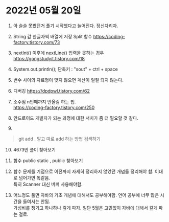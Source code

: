 # 2022년 05월 20일

1. 아 슬슬 못봤던거 풀기 시작했다고 늘어진다. 정신차리자.

2. String 값 한글자씩 배열에 저장 Split 함수
<https://coding-factory.tistory.com/73>

3. nextInt() 이후에 nextLine() 입력을 못하는 경우   
<https://gongstudyit.tistory.com/18>

4. System.out.println(); 단축키 : "sout" + ctrl + space   

5. 변수 사이의 자료형이 맞지 않으면 계산이 일절 되지 않는다.

6. 디버깅 <https://dpdpwl.tistory.com/62>   

7. 소수점 n번째까지 반올림 하는 법.   
<https://coding-factory.tistory.com/250>

8. 안드로이드 개발자가 되는 과정에 대한 서치가 좀 더 필요할 것 같다.

9. 
>git add . 말고 따로 add 하는 방법 검색하기

10. 4673번 풀이 찾아보기 

11. 함수 public static , public 찾아보기 

12. 함수 문제를 기점으로 이전까지 자세히 정리하지 않았던 개념들 정리해야 함. 이대로 넘어가면 똑같음.   
특히 Scanner 대신 버퍼 사용해야함.

13. 어느정도 풀면 자바의 기초 개념에 대해서도 공부해야함. 언어 공부에 너무 많은 시간을 들여서는 안됨.   
가성비를 챙기고 하나하나 깊게 파자. 일단 5월은 고민없이 자바에 대해서 깊게 파는 걸로.